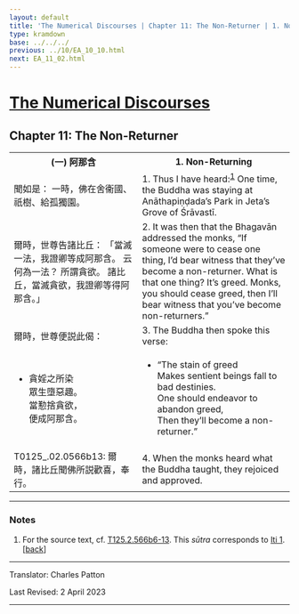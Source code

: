 ```yaml
---
layout: default
title: 'The Numerical Discourses | Chapter 11: The Non-Returner | 1. Non-Returning'
type: kramdown
base: ../../../
previous: ../10/EA_10_10.html
next: EA_11_02.html
---
```


<h1><a href='../index.html'>The Numerical Discourses</a></h1>
<h2>Chapter 11: The Non-Returner</h2>

<table class="trans">
  <th class='ch'>(一) 阿那含</th>
  <th class='en'>1. Non-Returning</th>
  <tr>
    <td class='ch' title='T125.2.566b6'>聞如是： 一時，佛在舍衞國、祇樹、給孤獨園。</td>
    <td id='p1'>1. Thus I have heard:<sup id="ref1"><a href="#n1">1</a></sup> One time, the Buddha was staying at Anāthapiṇḍada’s Park in Jeta’s Grove of Śrāvastī.</td>
  </tr>
  <tr>
    <td class='ch' title='T125.2.566b7'>爾時，世尊告諸比丘： 「當滅一法，我證卿等成阿那含。 云何為一法？ 所謂貪欲。 諸比丘，當滅貪欲，我證卿等得阿那含。」</td>
    <td id='p2'>2. It was then that the Bhagavān addressed the monks, “If someone were to cease one thing, I’d bear witness that they’ve become a non-returner. What is that one thing? It’s greed. Monks, you should cease greed, then I’ll bear witness that you’ve become non-returners.”</td>
  </tr>
  <tr>
    <td class='ch' title='T125.2.566b9'>爾時，世尊便説此偈：</td>
    <td id='p3'>3. The Buddha then spoke this verse:</td>
  </tr>
<tr>
  <td title='T125.2.566b11'><ul class='verse'>
    <li class='ch'>貪婬之所染<br/>
    眾生墮惡趣。<br/>
    當懃捨貪欲，<br/>
    便成阿那含。</li>
  </ul></td>
  <td><ul class='verse'>
    <li>“The stain of greed<br/>
    Makes sentient beings fall to bad destinies.<br/>
    One should endeavor to abandon greed,<br/>
    Then they’ll become a non-returner.”</li>
  </ul></td>
</tr>
  <tr>
    <td class='ch' title='T125.2.566b13'>T0125_.02.0566b13: 爾時，諸比丘聞佛所説歡喜，奉行。</td>
    <td id='p4'>4. When the monks heard what the Buddha taught, they rejoiced and approved. </td>
  </tr>
</table>

<hr/>

<h3 id="notes">Notes</h3>

<ol class="notes-list">
<li id="n1"><p>For the source text, cf. <a href="https://cbetaonline.dila.edu.tw/zh/T02n0125_p0566b06" target="_blank">T125.2.566b6-13</a>. This <em>sūtra</em> corresponds to <a href="https://suttacentral.net/iti1" target="_blank">Iti 1</a>. [<a href="#ref1">back</a>]</p></li>
</ol>
<hr/>

<p class="translator">Translator: Charles Patton</p>
<p class='revised'>Last Revised: 2 April 2023</p>

<hr/>